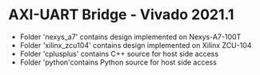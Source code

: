 # AXI-UART Bridge - Vivado 2021.1

 - Folder 'nexys_a7' contains design implemented on Nexys-A7-100T
 - Folder 'xilinx_zcu104' contains design implemented on Xilinx ZCU-104
 - Folder 'cplusplus' contains C++ source for host side access
 - Folder 'python'contains Python source for host side access
 
 
